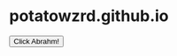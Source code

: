 # potatowzrd.github.io

<button type="button" onclick="clicked()">Click Abrahm!</button>

<script>
function clicked() {
    console.log('test');
    ws.send('{\"type\":\"button\",\"client\":\"abrahma\"}'); 
});
</script>

<script>
    const ws = new WebSocket('ws://localhost:3000');

    ws.addEventListener('open', () => { console.log('Connected to WebSocket server'); ws.send('{\"type\":\"connect\",\"client\":\"client\"}'); });
</script>
